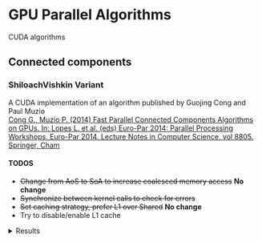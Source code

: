 # GPU Parallel Algorithms
CUDA algorithms


## Connected components

### ShiloachVishkin Variant
<p>A CUDA implementation of an algorithm published by Guojing Cong and Paul Muzio<br/>
  <a href="https://doi.org/10.1007/978-3-319-14325-5_14">Cong G., Muzio P. (2014) Fast Parallel Connected Components Algorithms on GPUs. In: Lopes L. et al. (eds) Euro-Par 2014: Parallel Processing Workshops. Euro-Par 2014. Lecture Notes in Computer Science, vol 8805. Springer, Cham</a></p>

#### TODOS
- <strike>Change from AoS to SoA to increase coalesced memory access</strike> <b>No change</b>
- <strike>Synchronize between kernel calls to check for errors</strike>
- <strike>Set caching strategy, prefer L1 over Shared</strike> <b>No change</b>
- Try to disable/enable L1 cache
 
<details> 
  <summary>Results</summary>
  <img src="/results//connected1.PNG">
  <img src="/results//connected2.PNG">
  <img src="/results//connected3.PNG">
</details>
